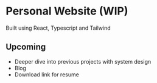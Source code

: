 # Personal Website (WIP)
Built using React, Typescript and Tailwind

## Upcoming
- Deeper dive into previous projects with system design
- Blog
- Download link for resume
